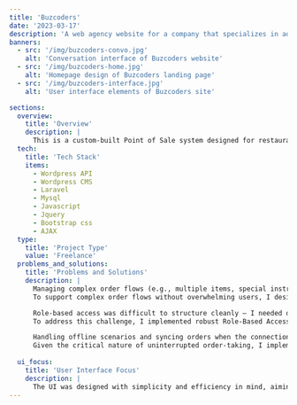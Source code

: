 ```yaml
---
title: 'Buzcoders'
date: '2023-03-17'
description: 'A web agency website for a company that specializes in advertising via websites, SEO, paid ads etc. They contacted me for a landing page.'
banners:
  - src: '/img/buzcoders-convo.jpg'
    alt: 'Conversation interface of Buzcoders website'
  - src: '/img/buzcoders-home.jpg'
    alt: 'Homepage design of Buzcoders landing page'
  - src: '/img/buzcoders-interface.jpg'
    alt: 'User interface elements of Buzcoders site'

sections:
  overview:
    title: 'Overview'
    description: |
      This is a custom-built Point of Sale system designed for restaurants, developed as a portfolio project to demonstrate my full-stack web development skills. The application allows staff to take orders, manage tables, track inventory, and process payments through a clean and responsive interface.
  tech:
    title: 'Tech Stack'
    items:
      - Wordpress API
      - Wordpress CMS
      - Laravel
      - Mysql
      - Javascript
      - Jquery 
      - Bootstrap css
      - AJAX
  type:
    title: 'Project Type'
    value: 'Freelance'
  problems_and_solutions:
    title: 'Problems and Solutions'
    description: |
      Managing complex order flows (e.g., multiple items, special instructions, real-time updates) without confusing the UI
      To support complex order flows without overwhelming users, I designed and implemented a modular component system using React. I leveraged Context API and custom hooks for clear and maintainable state management across components. Each order component dynamically renders real-time updates (e.g., item status changes, preparation notes, or delivery time adjustments), maintaining a responsive and intuitive interface. Special attention was given to conditional rendering and adaptive UI patterns to handle edge cases—such as split bills, order modifications, or simultaneous updates—ensuring a seamless experience even under high-volume usage.

      Role-based access was difficult to structure cleanly — I needed different permissions for waitstaff, kitchen staff, and admins
      To address this challenge, I implemented robust Role-Based Access Control (RBAC) using JSON Web Tokens (JWT) and backend middleware. Each user receives a role-encoded token at login, which is validated on every request. Middleware logic determines access rights per endpoint and UI visibility rules based on the role. For example, kitchen staff only see pending preparation items, while admins have full access to analytics and system settings. This approach keeps the UI clean and task-focused for each user group, enhancing both security and usability.

      Handling offline scenarios and syncing orders when the connection is restored
      Given the critical nature of uninterrupted order-taking, I implemented a resilient offline-first approach. Using local storage and a custom sync queue, orders are temporarily stored client-side when connectivity drops. A background process monitors network status and automatically pushes pending orders to the server once the connection is restored, resolving any conflicts gracefully. This ensures that users can continue operations without disruption, preserving data integrity and improving reliability in environments with unstable networks.
      
  ui_focus:
    title: 'User Interface Focus'
    description: |
      The UI was designed with simplicity and efficiency in mind, aiming to replicate the smooth experience of modern POS terminals. I focused on creating an intuitive, clean interface that minimizes user error and supports fast-paced environments like restaurants and cafés.
---
```



